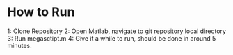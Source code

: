 # How to Run

1: Clone Repository
2: Open Matlab, navigate to git repository local directory
3: Run megasctipt.m
4: Give it a while to run, should be done in around 5 minutes.